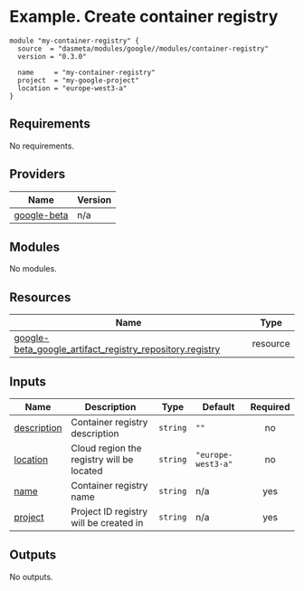 # Example. Create container registry
```
module "my-container-registry" {
  source  = "dasmeta/modules/google//modules/container-registry"
  version = "0.3.0"

  name     = "my-container-registry"
  project  = "my-google-project"
  location = "europe-west3-a"
}
```
<!-- BEGIN_TF_DOCS -->
## Requirements

No requirements.

## Providers

| Name | Version |
|------|---------|
| <a name="provider_google-beta"></a> [google-beta](#provider\_google-beta) | n/a |

## Modules

No modules.

## Resources

| Name | Type |
|------|------|
| [google-beta_google_artifact_registry_repository.registry](https://registry.terraform.io/providers/hashicorp/google-beta/latest/docs/resources/google_artifact_registry_repository) | resource |

## Inputs

| Name | Description | Type | Default | Required |
|------|-------------|------|---------|:--------:|
| <a name="input_description"></a> [description](#input\_description) | Container registry description | `string` | `""` | no |
| <a name="input_location"></a> [location](#input\_location) | Cloud region the registry will be located | `string` | `"europe-west3-a"` | no |
| <a name="input_name"></a> [name](#input\_name) | Container registry name | `string` | n/a | yes |
| <a name="input_project"></a> [project](#input\_project) | Project ID registry will be created in | `string` | n/a | yes |

## Outputs

No outputs.
<!-- END_TF_DOCS -->